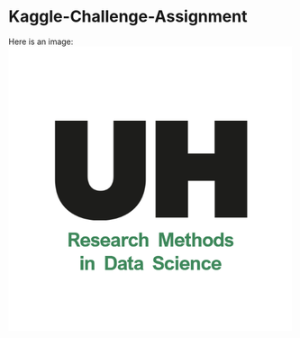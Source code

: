 # Kaggle-Challenge-Assignment

Here is an image:
![Logo](https://github.com/7PAM2015-0105-2023-test1/Kaggle-Challenge-Assignment/blob/main/course_logo3.png)
